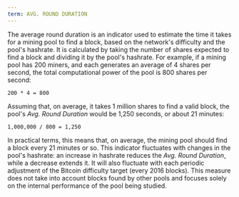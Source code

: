 ```yaml
---
term: AVG. ROUND DURATION
---
```


The average round duration is an indicator used to estimate the time it takes for a mining pool to find a block, based on the network's difficulty and the pool's hashrate. It is calculated by taking the number of shares expected to find a block and dividing it by the pool's hashrate. For example, if a mining pool has 200 miners, and each generates an average of 4 shares per second, the total computational power of the pool is 800 shares per second:

```text
200 * 4 = 800
```

Assuming that, on average, it takes 1 million shares to find a valid block, the pool's *Avg. Round Duration* would be 1,250 seconds, or about 21 minutes:

```text
1,000,000 / 800 = 1,250
```

In practical terms, this means that, on average, the mining pool should find a block every 21 minutes or so. This indicator fluctuates with changes in the pool's hashrate: an increase in hashrate reduces the *Avg. Round Duration*, while a decrease extends it. It will also fluctuate with each periodic adjustment of the Bitcoin difficulty target (every 2016 blocks). This measure does not take into account blocks found by other pools and focuses solely on the internal performance of the pool being studied.

